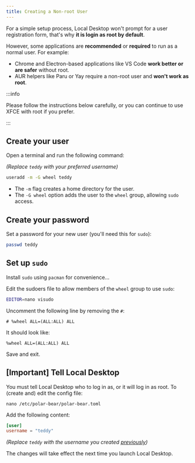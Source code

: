 ```yaml
---
title: Creating a Non-root User
---
```


For a simple setup process, Local Desktop won't prompt for a user registration form, that's why **it is login as root by default**.

However, some applications are **recommended** or **required** to run as a normal user. For example:

- Chrome and Electron-based applications like VS Code **work better or are safer** without root.
- AUR helpers like Paru or Yay require a non-root user and **won't work as root**.

:::info

Please follow the instructions below carefully, or you can continue to use XFCE with root if you prefer.

:::

## Create your user

Open a terminal and run the following command:

_(Replace `teddy` with your preferred username)_

```bash
useradd -m -G wheel teddy
```

- The `-m` flag creates a home directory for the user.
- The `-G wheel` option adds the user to the `wheel` group, allowing `sudo` access.

## Create your password

Set a password for your new user (you'll need this for `sudo`):

```bash
passwd teddy
```

## Set up `sudo`

Install `sudo` using `pacman` for convenience...

Edit the sudoers file to allow members of the `wheel` group to use `sudo`:

```bash
EDITOR=nano visudo
```

Uncomment the following line by removing the `#`:

```
# %wheel ALL=(ALL:ALL) ALL
```

It should look like:

```
%wheel ALL=(ALL:ALL) ALL
```

Save and exit.

## [Important] Tell Local Desktop

You must tell Local Desktop who to log in as, or it will log in as root. To (create and) edit the config file:

```
nano /etc/polar-bear/polar-bear.toml
```

Add the following content:

```toml title="/etc/polar-bear/polar-bear.toml"
[user]
username = "teddy"
```

_(Replace `teddy` with the username you created [previously](#create-your-user))_

The changes will take effect the next time you launch Local Desktop.
